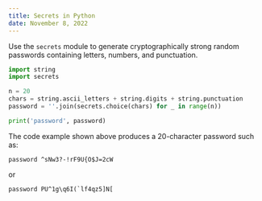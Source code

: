 ```yaml
---
title: Secrets in Python
date: November 8, 2022
---
```


Use the `secrets` module to generate cryptographically strong random passwords containing letters, numbers, and punctuation.

```python
import string
import secrets

n = 20
chars = string.ascii_letters + string.digits + string.punctuation
password = ''.join(secrets.choice(chars) for _ in range(n))

print('password', password)
```

The code example shown above produces a 20-character password such as:

```
password ^sNw3?-!rF9U{O$J=2cW
```

or

```
password PU^1g\q6I(`lf4qz5]N[
```
